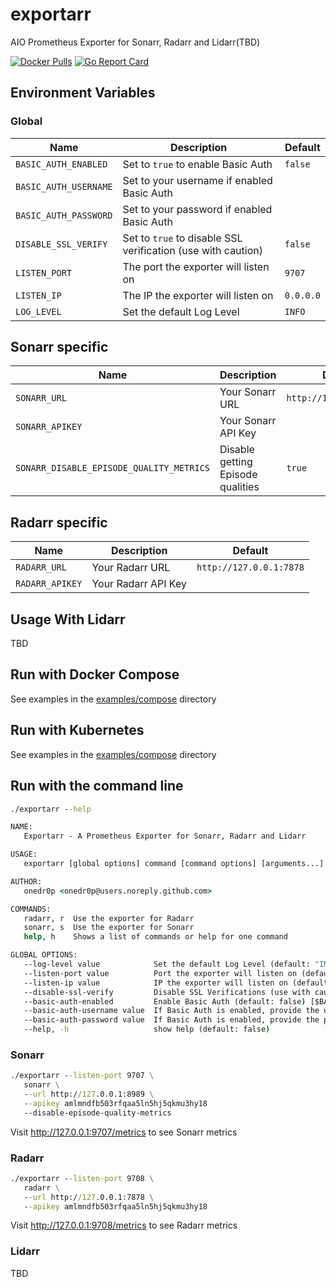 # exportarr

AIO Prometheus Exporter for Sonarr, Radarr and Lidarr(TBD)

[![Docker Pulls](https://img.shields.io/docker/pulls/onedr0p/exportarr)](https://hub.docker.com/r/onedr0p/exportarr)
[![Go Report Card](https://goreportcard.com/badge/github.com/onedr0p/exportarr)](https://goreportcard.com/report/github.com/onedr0p/exportarr)

## Environment Variables

### Global

|Name                        |Description                                                  |Default                |
|----------------------------|-------------------------------------------------------------|-----------------------|
|`BASIC_AUTH_ENABLED`        |Set to `true` to enable Basic Auth                           |`false`                |
|`BASIC_AUTH_USERNAME`       |Set to your username if enabled Basic Auth                   |                       |
|`BASIC_AUTH_PASSWORD`       |Set to your password if enabled Basic Auth                   |                       |
|`DISABLE_SSL_VERIFY`        |Set to `true` to disable SSL verification (use with caution) |`false`                |
|`LISTEN_PORT`               |The port the exporter will listen on                         |`9707`                 |
|`LISTEN_IP`                 |The IP the exporter will listen on                           |`0.0.0.0`              |
|`LOG_LEVEL`                 |Set the default Log Level                                    |`INFO`                 |

## Sonarr specific

|Name                                    |Description                                                  |Default                |
|----------------------------------------|-------------------------------------------------------------|-----------------------|
|`SONARR_URL`                            |Your Sonarr URL                                              |`http://127.0.0.1:8989`|
|`SONARR_APIKEY`                         |Your Sonarr API Key                                          |                       |
|`SONARR_DISABLE_EPISODE_QUALITY_METRICS`|Disable getting Episode qualities                            |`true`                 |

## Radarr specific

|Name                        |Description                                                  |Default                |
|----------------------------|-------------------------------------------------------------|-----------------------|
|`RADARR_URL`                |Your Radarr URL                                              |`http://127.0.0.1:7878`|
|`RADARR_APIKEY`             |Your Radarr API Key                                          |                       |

## Usage With Lidarr

TBD

## Run with Docker Compose

See examples in the [examples/compose](./examples/compose/) directory

## Run with Kubernetes

See examples in the [examples/compose](./examples/kubernetes/) directory

## Run with the command line

```cmd
./exportarr --help

NAME:
   Exportarr - A Prometheus Exporter for Sonarr, Radarr and Lidarr

USAGE:
   exportarr [global options] command [command options] [arguments...]

AUTHOR:
   onedr0p <onedr0p@users.noreply.github.com>

COMMANDS:
   radarr, r  Use the exporter for Radarr
   sonarr, s  Use the exporter for Sonarr
   help, h    Shows a list of commands or help for one command

GLOBAL OPTIONS:
   --log-level value            Set the default Log Level (default: "INFO") [$LOG_LEVEL]
   --listen-port value          Port the exporter will listen on (default: 9707) [$LISTEN_PORT]
   --listen-ip value            IP the exporter will listen on (default: "0.0.0.0") [$LISTEN_IP]
   --disable-ssl-verify         Disable SSL Verifications (use with caution) (default: false) [$DISABLE_SSL_VERIFY]
   --basic-auth-enabled         Enable Basic Auth (default: false) [$BASIC_AUTH_ENABLED]
   --basic-auth-username value  If Basic Auth is enabled, provide the username (default: "") [$BASIC_AUTH_USERNAME]
   --basic-auth-password value  If Basic Auth is enabled, provide the password (default: "") [$BASIC_AUTH_PASSWORD]
   --help, -h                   show help (default: false)
```

### Sonarr

```cmd
./exportarr --listen-port 9707 \
   sonarr \
   --url http://127.0.0.1:8989 \
   --apikey amlmndfb503rfqaa5ln5hj5qkmu3hy18
   --disable-episode-quality-metrics
```
Visit http://127.0.0.1:9707/metrics to see Sonarr metrics

### Radarr

```cmd
./exportarr --listen-port 9708 \
   radarr \
   --url http://127.0.0.1:7878 \
   --apikey amlmndfb503rfqaa5ln5hj5qkmu3hy18
```

Visit http://127.0.0.1:9708/metrics to see Radarr metrics

### Lidarr

TBD